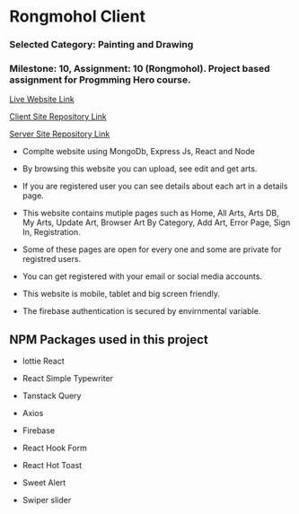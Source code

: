 # Rongmohol Client

### Selected Category: Painting and Drawing

### Milestone: 10, Assignment: 10 (Rongmohol). Project based assignment for Progmming Hero course.

[Live Website Link](https://skyline-sanctuary.web.app/)

[Client Site Repository Link](https://github.com/programming-hero-web-course-4/B9A10-client-side-abdul-muhaimin-toha)

[Server Site Repository Link](https://github.com/programming-hero-web-course-4/b9a10-server-side-abdul-muhaimin-toha)

- Complte website using MongoDb, Express Js, React and Node

- By browsing this website you can upload, see edit and get arts.

- If you are registered user you can see details about each art in a details page.

- This website contains mutiple pages such as Home, All Arts, Arts DB, My Arts, Update Art, Browser Art By Category, Add Art, Error Page, Sign In, Registration.

- Some of these pages are open for every one and some are private for registred users.

- You can get registered with your email or social media accounts.

- This website is mobile, tablet and big screen friendly.

- The firebase authentication is secured by envirnmental variable.

## NPM Packages used in this project

- lottie React

- React Simple Typewriter

- Tanstack Query

- Axios

- Firebase

- React Hook Form

- React Hot Toast

- Sweet Alert

- Swiper slider
